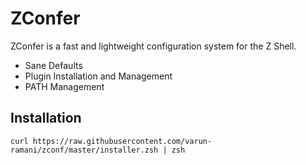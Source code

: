 # ZConfer

ZConfer is a fast and lightweight configuration system for the Z Shell.
* Sane Defaults
* Plugin Installation and Management
* PATH Management

## Installation
`curl https://raw.githubusercontent.com/varun-ramani/zconf/master/installer.zsh | zsh`